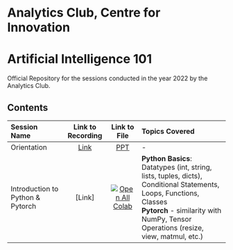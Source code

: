 # Analytics Club, Centre for Innovation
# Artificial Intelligence 101

Official Repository for the sessions conducted in the year 2022 by the Analytics Club.

## Contents

| Session Name | Link to Recording | Link to File | Topics Covered |
| :---------- | :---------------: | :-----------: | :------------ |
| Orientation  | [Link](https://drive.google.com/file/d/1MCShir-O1duQe0bF8ScaTcuh6zMo6xI1/view?usp=sharing) | [PPT](https://docs.google.com/presentation/d/1D95ihpkVHosk_rFCUA2-uWr28a_ktWDzKENmEkbRxCg/edit?usp=sharing) | - |
| Introduction to Python & Pytorch | [Link] | [![Open All Colab](https://colab.research.google.com/assets/colab-badge.svg)](https://colab.research.google.com/drive/1J-Fkker1RZaFqG98Ln3RNTdq_rawjIrT?usp=sharing) | **Python Basics**: Datatypes (int, string, lists, tuples, dicts), Conditional Statements, Loops, Functions, Classes <br> **Pytorch** - similarity with NumPy, Tensor Operations (resize, view, matmul, etc.) |

